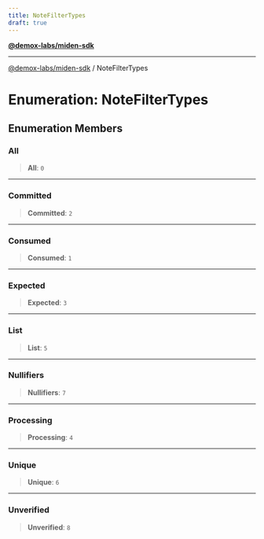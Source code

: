 ```yaml
---
title: NoteFilterTypes
draft: true
---
```


[**@demox-labs/miden-sdk**](../index)

***

[@demox-labs/miden-sdk](../index) / NoteFilterTypes

# Enumeration: NoteFilterTypes

## Enumeration Members

### All

> **All**: `0`

***

### Committed

> **Committed**: `2`

***

### Consumed

> **Consumed**: `1`

***

### Expected

> **Expected**: `3`

***

### List

> **List**: `5`

***

### Nullifiers

> **Nullifiers**: `7`

***

### Processing

> **Processing**: `4`

***

### Unique

> **Unique**: `6`

***

### Unverified

> **Unverified**: `8`

